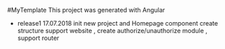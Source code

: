 #MyTemplate
This project was generated with Angular 

- release1 17.07.2018 
    init new project and Homepage component 
    create structure support website , create authorize/unauthorize module , support router 
